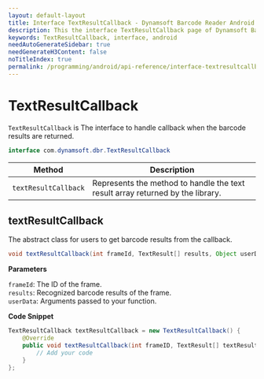 ```yaml
---
layout: default-layout
title: Interface TextResultCallback - Dynamsoft Barcode Reader Android API Reference
description: This the interface TextResultCallback page of Dynamsoft Barcode Reader for Android SDK.
keywords: TextResultCallback, interface, android
needAutoGenerateSidebar: true
needGenerateH3Content: false
noTitleIndex: true
permalink: /programming/android/api-reference/interface-textresultcallback-v8.9.3.html
---
```


# TextResultCallback

`TextResultCallback` is The interface to handle callback when the barcode results are returned.

```java
interface com.dynamsoft.dbr.TextResultCallback
```

| Method | Description |
| ------ | ----------- |
| `textResultCallback` | Represents the method to handle the text result array returned by the library. |

## textResultCallback

The abstract class for users to get barcode results from the callback.

```java
void textResultCallback(int frameId, TextResult[] results, Object userData);
```

**Parameters**

`frameId`: The ID of the frame.  
`results`: Recognized barcode results of the frame.  
`userData`: Arguments passed to your function.

**Code Snippet**

```java
TextResultCallback textResultCallback = new TextResultCallback() {
    @Override
    public void textResultCallback(int frameID, TextResult[] textResults, Object userdate) {
        // Add your code
    }
};
```
